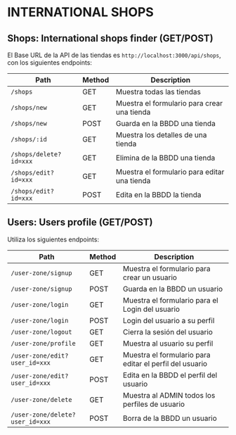 # INTERNATIONAL SHOPS

## Shops: International shops finder (GET/POST)


El Base URL de la API de las tiendas es `http://localhost:3000/api/shops`, con los siguientes endpoints:

  | Path        | Method           | Description  |
  | ------------- | ------------- | ------------- |
  | `/shops`  | GET | Muestra todas las tiendas  |
  | `/shops/new` | GET | Muestra el formulario para crear una tienda  |
  | `/shops/new` | POST | Guarda en la BBDD una tienda  |
  | `/shops/:id` | GET | Muestra los detalles de una tienda  |
  | `/shops/delete?id=xxx` | GET | Elimina de la BBDD una tienda  |
  | `/shops/edit?id=xxx` | GET | Muestra el formulario para editar una tienda  |
  | `/shops/edit?id=xxx` | POST | Edita en la BBDD la tienda |
  
  
  
## Users: Users profile (GET/POST)


 Utiliza los siguientes endpoints:

  | Path        | Method           | Description  |
  | ------------- | ------------- | ------------- |
  | `/user-zone/signup` | GET | Muestra el formulario para crear un usuario  |
  | `/user-zone/signup` | POST | Guarda en la BBDD un usuario  |
  | `/user-zone/login` | GET | Muestra el formulario para el Login del usuario  |
  | `/user-zone/login` | POST | Login del usuario a su perfil  |
  | `/user-zone/logout` | GET | Cierra la sesión del usuario  |
  | `/user-zone/profile` | GET | Muestra al usuario su perfil  |
  | `/user-zone/edit?user_id=xxx` | GET | Muestra el formulario para editar el perfil del usuario  |
  | `/user-zone/edit?user_id=xxx` | POST | Edita en la BBDD el perfil del usuario |
  | `/user-zone/delete` | GET | Muestra al ADMIN todos los perfiles de usuario |
  | `/user-zone/delete?user_id=xxx` | POST | Borra de la BBDD un usuario |
  
  
